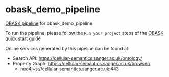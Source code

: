 # obask_demo_pipeline

[OBASK pipeline](https://github.com/OBASKTools/obask) for obask_demo_pipeline.

To run the pipeline, please follow the `Run your project` steps of the [OBASK quick start guide](https://obasktools.github.io/obask/quick_start/)

Online services generated by this pipeline can be found at:

- Search API: https://cellular-semantics.sanger.ac.uk/ontology/
- Property Graph: https://cellular-semantics.sanger.ac.uk/browser/
  - neo4j+s://cellular-semantics.sanger.ac.uk:443
